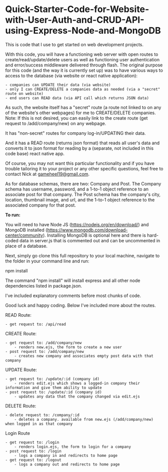 # Quick-Starter-Code-for-Website-with-User-Auth-and-CRUD-API-using-Express-Node-and-MongoDB


This is code that I use to get started on web development projects.

With this code, you will have a functioning web server with open routes to create/read/update/delete users
as well as functioning user authentication and error/success middleware delivered through flash. The original
purpose for this code (and the way it is currently set up) was to have various ways to access to the database (via website or react native application):

    - companies can UPDATE their data (via website)
    - only I can CREATE/DELETE a companies data as needed (via a "secret" route on website)
    - end users can READ data (via API call which returns JSON data)

As such, the website itself has a "secret" route (a route not linked to on any of the website's other
webpages) for me to CREATE/DELETE companies. Note: If this is not desired, you
can easily link to the create route (get request to /add/company/new) on any webpage.

It has "non-secret" routes for company log-in/UPDATING their data.

And it has a READ route (returns json format) that reads all user's data and converts it to json format for reading by a (separate, not
included in this code base) react native app.

Of course, you may not want this particular functionality and if you
have trouble tailoring it to your project or any other specific questions, feel free to contact Nick at gameheel19@gmail.com.

As for database schemas, there are two: Company and Post. The Company schema has username, password, and
a 1-to-1 object reference to an associate post for that company. The Post schema has the company's city,
location, thumbnail image, and url, and the 1-to-1 object reference to the associated company for that post.



**To run:**

You will need to have Node JS (https://nodejs.org/en/download/)
and MongoDB installed (https://www.mongodb.com/download-center/community).
Installing MongoDB is optional here and there is hard-coded data in
server.js that is commented out and can be uncommented in place of a database.

Next, simply go clone this full repository to your local machine, navigate to the
folder in your command line and run:

npm install

The command "npm install" will install express and all other node dependencies listed in package.json.


I've included explanatory comments before most chunks of code.

Good luck and happy coding. Below I've included more about the routes.



READ Route:

    - get request to: /api/read


CREATE Route:

    - get request to: /add/company/new
        - renders new.ejs, the form to create a new user
    - post request to: /add/company/new
        - creates new company and associates empty post data with that company

UPDATE Route:

    - get request to: /update/:id (company id)
        - renders edit.ejs which shows a logged-in company their information and give them ability to update
    - post request to: /update/:id (company id)
        - updates any data that the company changed via edit.ejs

DELETE Route:

    - delete request to: /company/:id
        - deletes a company. available from new.ejs (/add/company/new) when logged in as that company




Login Route

    - get request to: /login
        - renders login.ejs, the form to login for a company
    - post request to: /login
        - logs a company in and redirects to home page
    - get request to: /logout
        - logs a company out and redirects to home page
